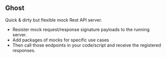 ## Ghost

Quick & dirty but flexible mock Rest API server. 

- Resister mock request/response signature payloads to the running server.
- Add packages of mocks for specific use cases
- Then call those endpoints in your code/script and receive the registered responses.



